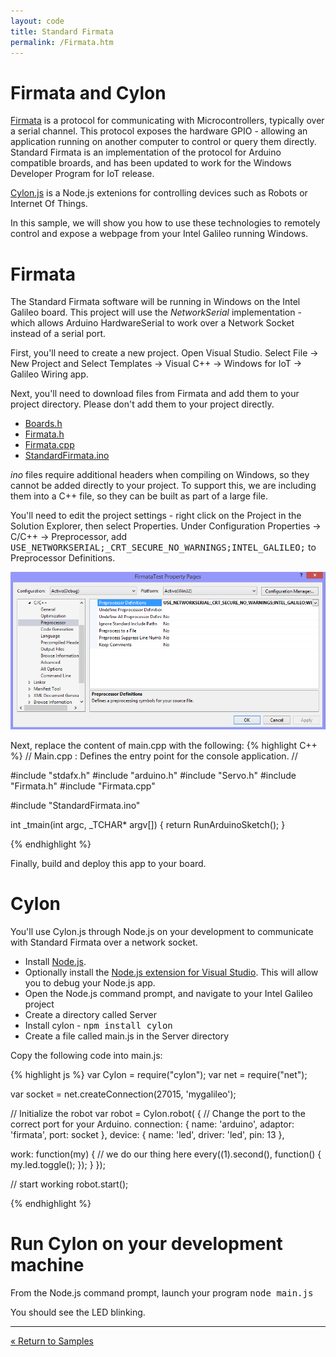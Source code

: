 ```yaml
---
layout: code
title: Standard Firmata
permalink: /Firmata.htm
---
```


# Firmata and Cylon
[Firmata](http://firmata.org/) is a protocol for communicating with Microcontrollers, typically over a serial channel. This protocol exposes the hardware GPIO - allowing an application running on another computer to control or query them directly. Standard Firmata is an implementation of the protocol for Arduino compatible broards, and has been updated to work for the Windows Developer Program for IoT release.

[Cylon.js](http://cylonjs.com/) is a Node.js extenions for controlling devices such as Robots or Internet Of Things. 

In this sample, we will show you how to use these technologies to remotely control and expose a webpage from your Intel Galileo running Windows.

# Firmata
The Standard Firmata software will be running in Windows on the Intel Galileo board. This project will use the _NetworkSerial_ implementation - which allows Arduino HardwareSerial to work over a Network Socket instead of a serial port.

First, you'll need to create a new project. Open Visual Studio. Select File -> New Project and Select Templates -> Visual C++ -> Windows for IoT -> Galileo Wiring app.

Next, you'll need to download files from Firmata and add them to your project directory. Please don't add them to your project directly.

* [Boards.h](https://raw.githubusercontent.com/ms-iot/arduino/master/Boards.h)
* [Firmata.h](https://raw.githubusercontent.com/ms-iot/arduino/master/Firmata.h)
* [Firmata.cpp](https://raw.githubusercontent.com/ms-iot/arduino/master/Firmata.cpp)
* [StandardFirmata.ino](https://raw.githubusercontent.com/ms-iot/arduino/master/examples/StandardFirmata/StandardFirmata.ino)

_ino_ files require additional headers when compiling on Windows, so they cannot be added directly to your project. To support this, we are including them into a C++ file, so they can be built as part of a large file.

You'll need to edit the project settings - right click on the Project in the Solution Explorer, then select Properties. Under Configuration Properties -> C/C++ -> Preprocessor, add <kbd>USE_NETWORKSERIAL;_CRT_SECURE_NO_WARNINGS;INTEL_GALILEO;</kbd> to Preprocessor Definitions.

![Preprocessor](images/FirmataProjectSettings.png)

Next, replace the content of main.cpp with the following:
{% highlight C++ %}
// Main.cpp : Defines the entry point for the console application.
//

#include "stdafx.h"
#include "arduino.h"
#include "Servo.h"
#include "Firmata.h"
#include "Firmata.cpp"

#include "StandardFirmata.ino"

int _tmain(int argc, _TCHAR* argv[])
{
    return RunArduinoSketch();
}


{% endhighlight %}

Finally, build and deploy this app to your board.

# Cylon
You'll use Cylon.js through Node.js on your development to communicate with Standard Firmata over a network socket. 

* Install [Node.js](http://nodejs.org/). 
* Optionally install the [Node.js extension for Visual Studio](https://nodejstools.codeplex.com/). This will allow you to debug your Node.js app.
* Open the Node.js command prompt, and navigate to your Intel Galileo project
* Create a directory called Server
* Install cylon - <kbd>npm install cylon</kbd>
* Create a file called main.js in the Server directory

Copy the following code into main.js:

{% highlight js %}
var Cylon = require("cylon");
var net = require("net");


var socket = net.createConnection(27015, 'mygalileo');

// Initialize the robot
var robot = Cylon.robot(
{
  // Change the port to the correct port for your Arduino.
  connection: 
  {
      name: 'arduino',
      adaptor: 'firmata',
      port: socket
  },
  device: { name: 'led', driver: 'led', pin: 13 },

  work: function(my) 
  {
    // we do our thing here
    every((1).second(), function() { my.led.toggle(); });
  }
});

// start working
robot.start();

{% endhighlight %}

# Run Cylon on your development machine
From the Node.js command prompt, launch your program
<kbd>node main.js</kbd>

You should see the LED blinking.


<hr/>
<a class="btn btn-default" href="SampleApps.htm" role="button">&laquo; Return to Samples</a>
